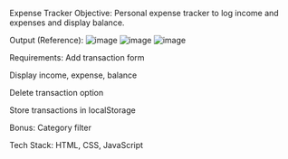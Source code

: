 Expense Tracker
Objective:
 Personal expense tracker to log income and expenses and display balance.
 
Output (Reference):
![image](https://github.com/user-attachments/assets/9aece154-c7be-48d8-8f0a-1790bd751205)
![image](https://github.com/user-attachments/assets/29aa8e43-41d2-4db5-bf46-ddf70de26576)
![image](https://github.com/user-attachments/assets/2457587c-3982-44f7-bf5c-a894458d4586)




Requirements:
   Add transaction form
   
   
   Display income, expense, balance
   
   
   Delete transaction option
   
   
   Store transactions in localStorage


Bonus:
   Category filter

Tech Stack:
 HTML, CSS, JavaScript
